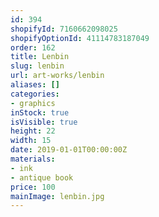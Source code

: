 ```yaml
---
id: 394
shopifyId: 7160662098025
shopifyOptionId: 41114783187049
order: 162
title: Lenbin
slug: lenbin
url: art-works/lenbin
aliases: []
categories:
- graphics
inStock: true
isVisible: true
height: 22
width: 15
date: 2019-01-01T00:00:00Z
materials:
- ink
- antique book
price: 100
mainImage: lenbin.jpg
---
```

